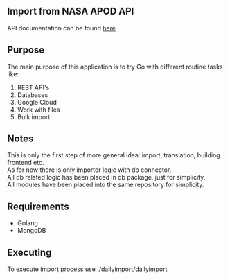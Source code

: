 ## Import from NASA APOD API
API documentation can be found [here](https://api.nasa.gov)

## Purpose
The main purpose of this application is to try Go with different routine tasks like:
1. REST API's
2. Databases
3. Google Cloud
4. Work with files
5. Bulk import

## Notes
This is only the first step of more general idea: import, translation, building frontend etc.  
As for now there is only importer logic with db connector.  
All db related logic has been placed in db package, just for simplicity.  
All modules have been placed into the same repository for simplicity.  

## Requirements
* Golang
* MongoDB

## Executing
To execute import process use ./dailyimport/dailyimport
